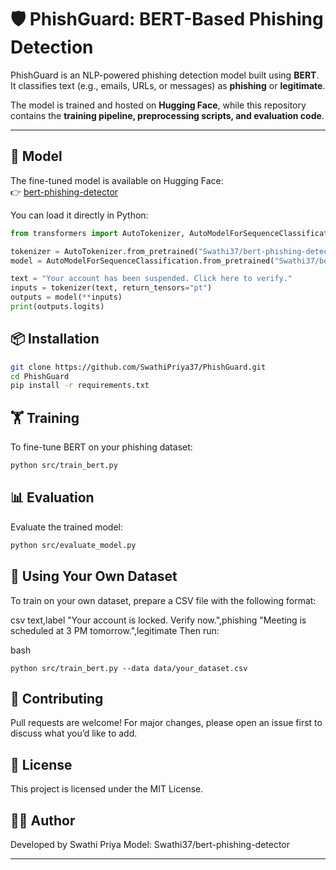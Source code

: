# 🛡️ PhishGuard: BERT-Based Phishing Detection

PhishGuard is an NLP-powered phishing detection model built using **BERT**.  
It classifies text (e.g., emails, URLs, or messages) as **phishing** or **legitimate**.  

The model is trained and hosted on **Hugging Face**, while this repository contains the **training pipeline, preprocessing scripts, and evaluation code**.

---

## 🚀 Model
The fine-tuned model is available on Hugging Face:  
👉 [bert-phishing-detector](https://huggingface.co/Swathi37/bert-phishing-detector)

You can load it directly in Python:

```python
from transformers import AutoTokenizer, AutoModelForSequenceClassification

tokenizer = AutoTokenizer.from_pretrained("Swathi37/bert-phishing-detector")
model = AutoModelForSequenceClassification.from_pretrained("Swathi37/bert-phishing-detector")

text = "Your account has been suspended. Click here to verify."
inputs = tokenizer(text, return_tensors="pt")
outputs = model(**inputs)
print(outputs.logits)
```
## 📦 Installation
```bash
git clone https://github.com/SwathiPriya37/PhishGuard.git
cd PhishGuard
pip install -r requirements.txt
```
## 🏋️ Training
To fine-tune BERT on your phishing dataset:

```bash
python src/train_bert.py
```
## 📊 Evaluation
Evaluate the trained model:

```bash
python src/evaluate_model.py
```
## 📂 Using Your Own Dataset
To train on your own dataset, prepare a CSV file with the following format:

csv
text,label
"Your account is locked. Verify now.",phishing
"Meeting is scheduled at 3 PM tomorrow.",legitimate
Then run:

bash
```
python src/train_bert.py --data data/your_dataset.csv
```
## 🤝 Contributing
Pull requests are welcome! For major changes, please open an issue first to discuss what you’d like to add.

## 📜 License
This project is licensed under the MIT License.

## 👩‍💻 Author
Developed by Swathi Priya
Model: Swathi37/bert-phishing-detector

---

